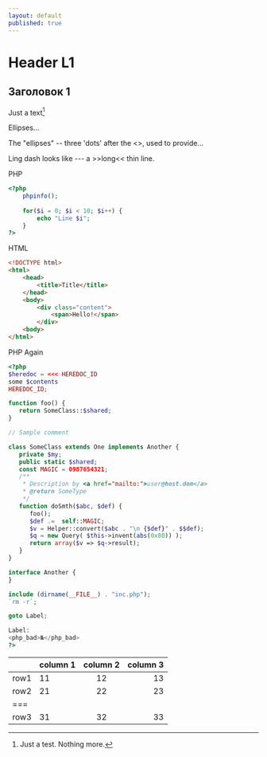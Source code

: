 ```yaml
---
layout: default
published: true
---
```


# Header L1

## Заголовок 1

Just a text[^1]

Ellipses...

The "ellipses" -- three 'dots' after the <<word>>, used to provide...

Ling dash looks like --- a >>long<< thin line.

PHP

~~~ php
<?php
    phpinfo();
    
    for($i = 0; $i < 10; $i++) { 
        echo "Line $i";
    }
?>
~~~

HTML

~~~ html
<!DOCTYPE html>
<html>
    <head>
        <title>Title</title>
    </head>
    <body>
        <div class="content">
            <span>Hello!</span>
        </div>
    <body>
</html>
~~~

PHP Again

~~~ php
<?php
$heredoc = <<< HEREDOC_ID
some $contents
HEREDOC_ID;

function foo() {
   return SomeClass::$shared;
}

// Sample comment

class SomeClass extends One implements Another {
   private $my;
   public static $shared;
   const MAGIC = 0987654321;
   /**
    * Description by <a href="mailto:">user@host.dom</a>
    * @return SomeType
    */
   function doSmth($abc, $def) {
      foo();
      $def .=  self::MAGIC;
      $v = Helper::convert($abc . "\n {$def}" . $$def);
      $q = new Query( $this->invent(abs(0x80)) );
      return array($v => $q->result);
   }
}

interface Another {
}

include (dirname(__FILE__) . "inc.php");
`rm -r`;

goto Label;

Label:
<php_bad>№</php_bad>
?>
~~~



||column 1|column 2| column 3| 
|-|:-|:-:|-:|
|row1|11|12|13|
|row2|21|22|23|
|===
|row3|31|32|33|

[^1]: Just a test. Nothing more.

